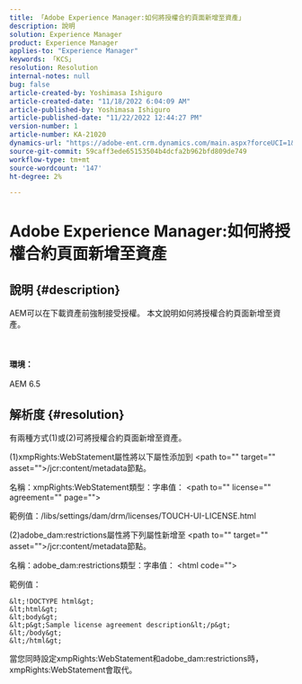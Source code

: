 ```yaml
---
title: 「Adobe Experience Manager:如何將授權合約頁面新增至資產」
description: 說明
solution: Experience Manager
product: Experience Manager
applies-to: "Experience Manager"
keywords: 「KCS」
resolution: Resolution
internal-notes: null
bug: false
article-created-by: Yoshimasa Ishiguro
article-created-date: "11/18/2022 6:04:09 AM"
article-published-by: Yoshimasa Ishiguro
article-published-date: "11/22/2022 12:44:27 PM"
version-number: 1
article-number: KA-21020
dynamics-url: "https://adobe-ent.crm.dynamics.com/main.aspx?forceUCI=1&pagetype=entityrecord&etn=knowledgearticle&id=fd1aefcc-0667-ed11-9561-6045bd006239"
source-git-commit: 59caff3ede65153504b4dcfa2b962bfd809de749
workflow-type: tm+mt
source-wordcount: '147'
ht-degree: 2%

---
```


# Adobe Experience Manager:如何將授權合約頁面新增至資產

## 說明 {#description}

AEM可以在下載資產前強制接受授權。 本文說明如何將授權合約頁面新增至資產。<br><br> <br><br><b>環境：</b><br><br>AEM 6.5

## 解析度 {#resolution}


有兩種方式(1)或(2)可將授權合約頁面新增至資產。

(1)xmpRights:WebStatement屬性將以下屬性添加到 &lt;path to=&quot;&quot; target=&quot;&quot; asset=&quot;&quot;>/jcr:content/metadata節點。

名稱：xmpRights:WebStatement類型：字串值： &lt;path to=&quot;&quot; license=&quot;&quot; agreement=&quot;&quot; page=&quot;&quot;>

範例值：/libs/settings/dam/drm/licenses/TOUCH-UI-LICENSE.html

(2)adobe_dam:restrictions屬性將下列屬性新增至 &lt;path to=&quot;&quot; target=&quot;&quot; asset=&quot;&quot;>/jcr:content/metadata節點。

名稱：adobe_dam:restrictions類型：字串值： &lt;html code=&quot;&quot;>

範例值：






```
&lt;!DOCTYPE html&gt;
&lt;html&gt;
&lt;body&gt;
&lt;p&gt;Sample license agreement description&lt;/p&gt;
&lt;/body&gt;
&lt;/html&gt;
```




當您同時設定xmpRights:WebStatement和adobe_dam:restrictions時，xmpRights:WebStatement會取代。
